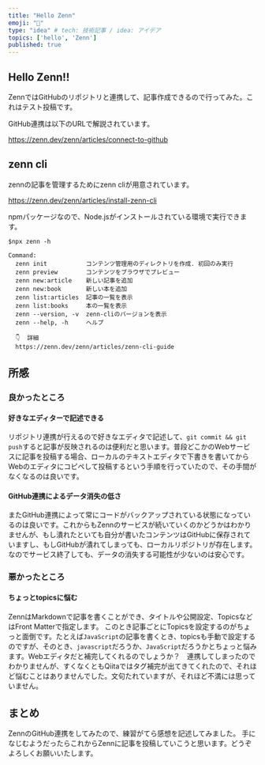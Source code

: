 ```yaml
---
title: "Hello Zenn"
emoji: "🐬"
type: "idea" # tech: 技術記事 / idea: アイデア
topics: ['hello', 'Zenn']
published: true
---
```


## Hello Zenn!!

ZennではGitHubのリポジトリと連携して、記事作成できるので行ってみた。これはテスト投稿です。

GitHub連携は以下のURLで解説されています。

https://zenn.dev/zenn/articles/connect-to-github

## zenn cli

zennの記事を管理するためにzenn cliが用意されています。

https://zenn.dev/zenn/articles/install-zenn-cli

npmパッケージなので、Node.jsがインストールされている環境で実行できます。

```
$npx zenn -h

Command:
  zenn init           コンテンツ管理用のディレクトリを作成. 初回のみ実行
  zenn preview        コンテンツをブラウザでプレビュー
  zenn new:article    新しい記事を追加
  zenn new:book       新しい本を追加
  zenn list:articles  記事の一覧を表示
  zenn list:books     本の一覧を表示
  zenn --version, -v  zenn-cliのバージョンを表示
  zenn --help, -h     ヘルプ

  👇  詳細
  https://zenn.dev/zenn/articles/zenn-cli-guide
```

## 所感

### 良かったところ

#### 好きなエディターで記述できる

リポジトリ連携が行えるので好きなエディタで記述して、`git commit && git push`すると記事が反映されるのは便利だと思います。普段どこかのWebサービスに記事を投稿する場合、ローカルのテキストエディタで下書きを書いてからWebのエディタにコピペして投稿するという手順を行っていたので、その手間がなくなるのは良いです。

#### GitHub連携によるデータ消失の低さ

またGitHub連携によって常にコードがバックアップされている状態になっているのは良いです。これからもZennのサービスが続いていくのかどうかはわかりませんが、もし潰れたといても自分が書いたコンテンツはGitHubに保存されていますし、もしGitHubが潰れてしまっても、ローカルリポジトリが存在します。なのでサービス終了しても、データの消失する可能性が少ないのは安心です。


### 悪かったところ

#### ちょっとtopicsに悩む

ZennはMarkdownで記事を書くことができ、タイトルや公開設定、TopicsなどはFront Matterで指定します。
このとき記事ごとにTopicsを設定するのがちょっと面倒です。たとえば`JavaScript`の記事を書くとき、topicsも手動で設定するのですが、そのとき、`javascript`だろうか、`JavaScript`だろうかとちょっと悩みます。Webエディタだと補完してくれるのでしょうか？　連携してしまったのでわかりませんが、すくなくともQiitaではタグ補完が出てきてくれたので、それほど悩むことはありませんでした。文句たれていますが、それほど不満には思っていません。

## まとめ

ZennのGitHub連携をしてみたので、練習がてら感想を記述してみました。
手になじむようだったらこれからZennに記事を投稿していこうと思います。どうぞよろしくお願いいたします。

